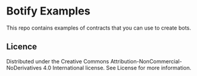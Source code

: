 # Botify Examples
This repo contains examples of contracts that you 
can use to create bots. 

## Licence
Distributed under the Creative Commons Attribution-NonCommercial-NoDerivatives 4.0 International license. See License for more information.
